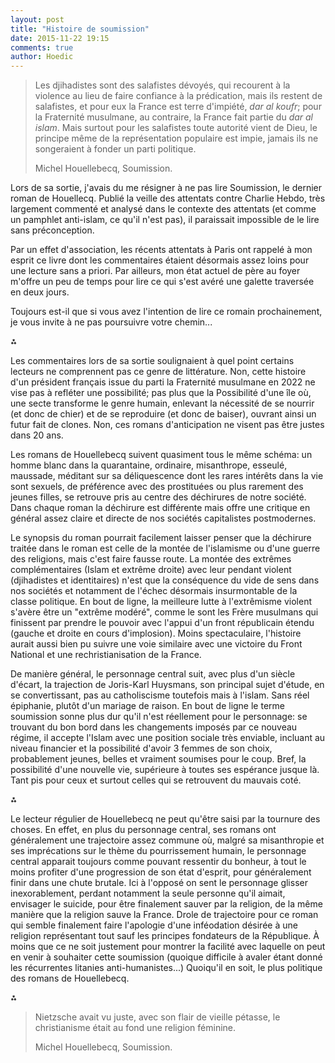 ```yaml
---
layout: post
title: "Histoire de soumission"
date: 2015-11-22 19:15
comments: true
author: Hoedic
---
```


> Les djihadistes sont des salafistes dévoyés, qui recourent à la violence au lieu de faire confiance à la prédication, mais ils restent de salafistes, et pour eux la France est terre d'impiété, *dar al koufr*; pour la Fraternité musulmane, au contraire, la France fait partie du *dar al islam*. Mais surtout pour les salafistes toute autorité vient de Dieu, le principe même de la représentation populaire est impie, jamais ils ne songeraient à fonder un parti politique.
> <div class="attrib">Michel Houellebecq, Soumission.</div>

Lors de sa sortie, j'avais du me résigner à ne pas lire Soumission, le dernier roman de Houellecq. Publié la veille des attentats contre Charlie Hebdo, très largement commenté et analysé dans le contexte des attentats (et comme un pamphlet anti-islam, ce qu'il n'est pas), il paraissait impossible de le lire sans préconception.

Par un effet d'association, les récents attentats à Paris ont rappelé à mon esprit ce livre dont les commentaires étaient désormais assez loins pour une lecture sans a priori. Par ailleurs, mon état actuel de père au foyer m'offre un peu de temps pour lire ce qui s'est avéré une galette traversée en deux jours.

Toujours est-il que si vous avez l'intention de lire ce romain prochainement, je vous invite à ne pas poursuivre votre chemin...

⁂

Les commentaires lors de sa sortie soulignaient à quel point certains lecteurs ne comprennent pas ce genre de littérature. Non, cette histoire d'un président français issue du parti la Fraternité musulmane en 2022 ne vise pas à refléter une possibilité; pas plus que la Possibilité d'une île où, une secte transforme le genre humain, enlevant la nécessité de se nourrir (et donc de chier) et de se reproduire (et donc de baiser), ouvrant ainsi un futur fait de clones. Non, ces romans d'anticipation ne visent pas être justes dans 20 ans.

Les romans de Houellebecq suivent quasiment tous le même schéma: un homme blanc dans la quarantaine, ordinaire, misanthrope, esseulé, maussade, méditant sur sa déliquescence dont les rares intérêts dans la vie sont sexuels, de préférence avec des prostituées ou plus rarement des jeunes filles, se retrouve pris au centre des déchirures de notre société. Dans chaque roman la déchirure est différente mais offre une critique en général assez claire et directe de nos sociétés capitalistes postmodernes.

Le synopsis du roman pourrait facilement laisser penser que la déchirure traitée dans le roman est celle de la montée de l'islamisme ou d'une guerre des religions, mais c'est faire fausse route. La montée des extrêmes complémentaires (Islam et extrême droite) avec leur pendant violent (djihadistes et identitaires) n'est que la conséquence du vide de sens dans nos sociétés et notamment de l'échec désormais insurmontable de la classe politique. En bout de ligne, la meilleure lutte à l'extrêmisme violent s'avère être un "extrême modéré", comme le sont les Frère musulmans qui finissent par prendre le pouvoir avec l'appui d'un front républicain étendu (gauche et droite en cours d'implosion). Moins spectaculaire, l'histoire aurait aussi bien pu suivre une voie similaire avec une victoire du Front National et une rechristianisation de la France.

De manière général, le personnage central suit, avec plus d'un siècle d'écart, la trajection de Joris-Karl Huysmans, son principal sujet d'étude, en se convertissant, pas au catholiscisme toutefois mais à l'islam. Sans réel épiphanie, plutôt d'un mariage de raison. En bout de ligne le terme soumission sonne plus dur qu'il n'est réellement pour le personnage: se trouvant du bon bord dans les changements imposés par ce nouveau régime, il accepte l'Islam avec une position sociale très enviable, incluant au niveau financier et la possibilité d'avoir 3 femmes de son choix, probablement jeunes, belles et vraiment soumises pour le coup. Bref, la possibilité d'une nouvelle vie, supérieure à toutes ses espérance jusque là. Tant pis pour ceux et surtout celles qui se retrouvent du mauvais coté.

⁂

Le lecteur régulier de Houellebecq ne peut qu'être saisi par la tournure des choses. En effet, en plus du personnage central, ses romans ont généralement une trajectoire assez commune où, malgré sa misanthropie et ses imprécations sur le thème du pourrissement humain, le personnage central apparait toujours comme pouvant ressentir du bonheur, à tout le moins profiter d'une progression de son état d'esprit, pour généralement finir dans une chute brutale. Ici à l'opposé on sent le personnage glisser inexorablement, perdant notamment la seule personne qu'il aimait, envisager le suicide, pour être finalement sauver par la religion, de la même manière que la religion sauve la France. Drole de trajectoire pour ce roman qui semble finalement faire l'apologie d'une inféodation désirée à une religion représentant tout sauf les principes fondateurs de la République. À moins que ce ne soit justement pour montrer la facilité avec laquelle on peut en venir à souhaiter cette soumission (quoique difficile à avaler étant donné les récurrentes litanies anti-humanistes...) Quoiqu'il en soit, le plus politique des romans de Houellebecq.

⁂

> Nietzsche avait vu juste, avec son flair de vieille pétasse, le christianisme était au fond une religion féminine.
> <div class="attrib">Michel Houellebecq, Soumission.</div>